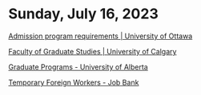 # Sunday, July 16, 2023

[Admission program requirements | University of Ottawa](https://www.uottawa.ca/study/graduate-studies/program-specific-requirements)

[Faculty of Graduate Studies | University of Calgary](https://grad.ucalgary.ca/future-students/explore-programs)

[Graduate Programs - University of Alberta](https://calendar.ualberta.ca/content.php?catoid=39&navoid=12434)

[Temporary Foreign Workers - Job Bank](https://www.jobbank.gc.ca/temporary-foreign-workers)